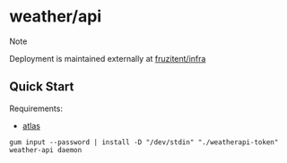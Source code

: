 # weather/api

> [!NOTE]
> Deployment is maintained externally at [fruzitent/infra](https://git.fruzit.pp.ua/fruzitent/infra/compare/main...ses/5.0)

## Quick Start

Requirements:

- [atlas](https://atlasgo.io/getting-started#installation)

```shell
gum input --password | install -D "/dev/stdin" "./weatherapi-token"
weather-api daemon
```
